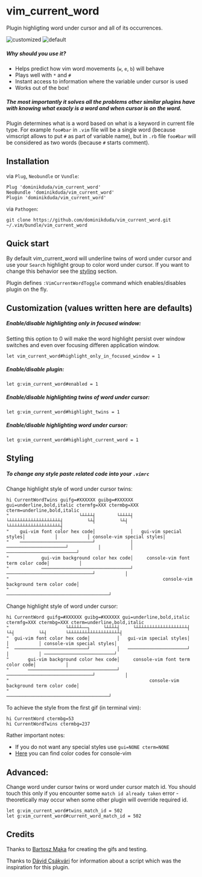 # vim_current_word
Plugin highligting word under cursor and all of its occurrences.

![customized](https://raw.githubusercontent.com/dominikduda/vim_current_word/master/gifs/customized.gif)
![default](https://raw.githubusercontent.com/dominikduda/vim_current_word/master/gifs/default.gif)

##### Why should you use it?
  - Helps predict how vim word movements (`w`, `e`, `b`) will behave
  - Plays well with `*` and `#`
  - Instant access to information where the variable under cursor is used
  - Works out of the box!

##### The most importantly it solves all the problems other similar plugins have with knowing what exacly is a word and when cursor is on the word.

Plugin determines what is a word based on what is a keyword in current file type. For example `foo#bar` in `.vim` file will be a single word (because vimscript allows to put `#` as part of variable name), but in `.rb` file `foo#bar` will be considered as two words (because `#` starts comment).

## Installation
via `Plug`, `Neobundle` or `Vundle`:
```vim
Plug 'dominikduda/vim_current_word'
NeoBundle 'dominikduda/vim_current_word'
Plugin 'dominikduda/vim_current_word'
```
via `Pathogen`:
```vim
git clone https://github.com/dominikduda/vim_current_word.git ~/.vim/bundle/vim_current_word
```

## Quick start

By default vim_current_word will underline twins of word under cursor and use your `Search` highlight group to color word under cursor. If you want to change this behavior see the [styling](https://github.com/dominikduda/vim_current_word#styling) section.

Plugin defines `:VimCurrentWordToggle` command which enables/disables plugin on the fly.

## Customization (values written here are defaults)

##### Enable/disable highlighting **only** in focused window:
Setting this option to 0 will make the word highlight persist over window switches and even over focusing differen application window.
```vim
let vim_current_word#highlight_only_in_focused_window = 1
```

##### Enable/disable plugin:
```vim
let g:vim_current_word#enabled = 1
```

##### Enable/disable highlighting twins of word under cursor:
```vim
let g:vim_current_word#highlight_twins = 1
```

##### Enable/disable highlighting word under cursor:
```vim
let g:vim_current_word#highlight_current_word = 1
```

## Styling

##### To change any style paste related code into your `.vimrc`

Change highlight style of word under cursor twins:
```vim
hi CurrentWordTwins guifg=#XXXXXX guibg=#XXXXXX gui=underline,bold,italic ctermfg=XXX ctermbg=XXX cterm=underline,bold,italic
"                          └┴┴┴┴┤        └┴┴┴┴┤     └┴┴┴┴┴┴┴┴┴┴┴┴┴┴┴┴┴┴┴┤         └┴┤         └┴┤       └┴┴┴┴┴┴┴┴┴┴┴┴┴┴┴┴┴┴┴┤
"    gui-vim font color hex code│             │   gui-vim special styles│           │           │ console-vim special styles│
"    ───────────────────────────┘             │   ──────────────────────┘           │           │ ──────────────────────────┘
"            gui-vim background color hex code│     console-vim font term color code│           │
"            ─────────────────────────────────┘     ────────────────────────────────┘           │
"                                                         console-vim background term color code│
"                                                         ──────────────────────────────────────┘
```

Change highlight style of word under cursor:
```vim
hi CurrentWord guifg=#XXXXXX guibg=#XXXXXX gui=underline,bold,italic ctermfg=XXX ctermbg=XXX cterm=underline,bold,italic
"                     └┴┴┴┴┴──┐     └┴┴┴┴┤     └┴┴┴┴┴┴┴┴┴┴┴┴┴┴┴┴┴┴┴┤         └┴┤         └┴┤       └┴┴┴┴┴┴┴┴┴┴┴┴┴┴┴┴┴┴┴┤
"  gui-vim font color hex code│          │   gui-vim special styles│           │           │ console-vim special styles│
"  ───────────────────────────┘          │   ──────────────────────┘           │           │ ──────────────────────────┘
"       gui-vim background color hex code│     console-vim font term color code│           │
"       ─────────────────────────────────┘     ────────────────────────────────┘           │
"                                                    console-vim background term color code│
"                                                    ──────────────────────────────────────┘
```

To achieve the style from the first gif (in terminal vim):
```vim
hi CurrentWord ctermbg=53
hi CurrentWordTwins ctermbg=237
```

Rather important notes:
- If you do not want any special styles use `gui=NONE cterm=NONE`
- [Here](http://www.calmar.ws/vim/256-xterm-24bit-rgb-color-chart.html) you can find color codes for console-vim

## Advanced:

Change word under cursor twins or word under cursor match id. You should touch this only if you encounter some `match id already taken` error - theoretically may occur when some other plugin will override required id.
```
let g:vim_current_word#twins_match_id = 502
let g:vim_current_word#current_word_match_id = 502
```

## Credits

Thanks to [Bartosz Mąka](https://github.com/bartoszmaka) for creating the gifs and testing.

Thanks to [Dávid Csákvári](https://github.com/dodie) for information about a script which was the inspiration for this plugin.
